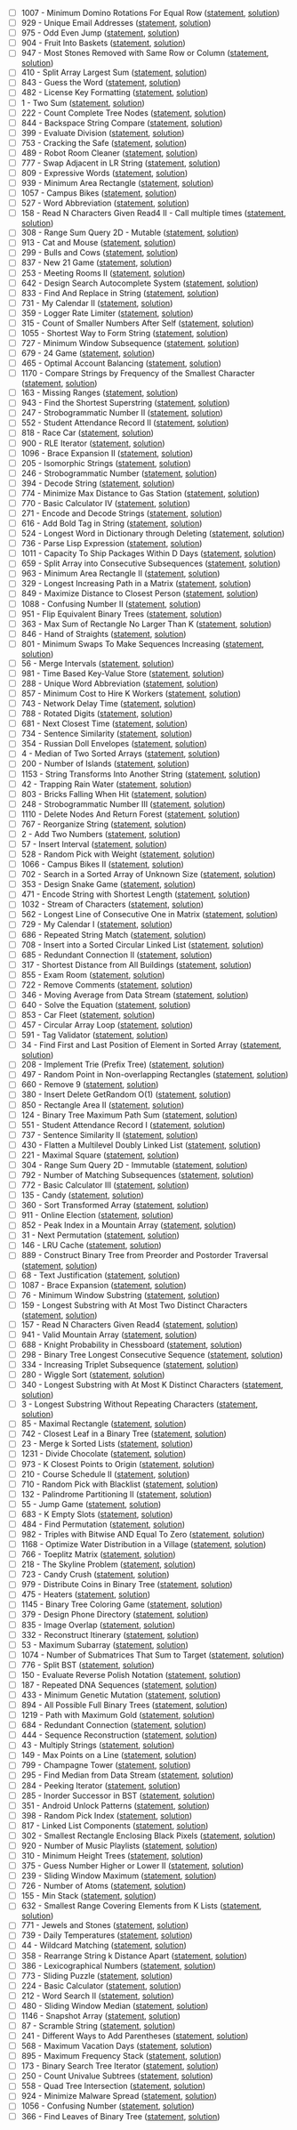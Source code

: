 - [ ] 1007 - Minimum Domino Rotations For Equal Row ([statement](#), [solution](#))
- [ ] 929 - Unique Email Addresses ([statement](#), [solution](#))
- [ ] 975 - Odd Even Jump ([statement](#), [solution](#))
- [ ] 904 - Fruit Into Baskets ([statement](#), [solution](#))
- [ ] 947 - Most Stones Removed with Same Row or Column ([statement](#), [solution](#))
- [ ] 410 - Split Array Largest Sum ([statement](#), [solution](#))
- [ ] 843 - Guess the Word ([statement](#), [solution](#))
- [ ] 482 - License Key Formatting ([statement](#), [solution](#))
- [ ] 1 - Two Sum ([statement](#), [solution](#))
- [ ] 222 - Count Complete Tree Nodes ([statement](#), [solution](#))
- [ ] 844 - Backspace String Compare ([statement](#), [solution](#))
- [ ] 399 - Evaluate Division ([statement](#), [solution](#))
- [ ] 753 - Cracking the Safe ([statement](#), [solution](#))
- [ ] 489 - Robot Room Cleaner ([statement](#), [solution](#))
- [ ] 777 - Swap Adjacent in LR String ([statement](#), [solution](#))
- [ ] 809 - Expressive Words ([statement](#), [solution](#))
- [ ] 939 - Minimum Area Rectangle ([statement](#), [solution](#))
- [ ] 1057 - Campus Bikes ([statement](#), [solution](#))
- [ ] 527 - Word Abbreviation ([statement](#), [solution](#))
- [ ] 158 - Read N Characters Given Read4 II - Call multiple times ([statement](#), [solution](#))
- [ ] 308 - Range Sum Query 2D - Mutable ([statement](#), [solution](#))
- [ ] 913 - Cat and Mouse ([statement](#), [solution](#))
- [ ] 299 - Bulls and Cows ([statement](#), [solution](#))
- [ ] 837 - New 21 Game ([statement](#), [solution](#))
- [ ] 253 - Meeting Rooms II ([statement](#), [solution](#))
- [ ] 642 - Design Search Autocomplete System ([statement](#), [solution](#))
- [ ] 833 - Find And Replace in String ([statement](#), [solution](#))
- [ ] 731 - My Calendar II ([statement](#), [solution](#))
- [ ] 359 - Logger Rate Limiter ([statement](#), [solution](#))
- [ ] 315 - Count of Smaller Numbers After Self ([statement](#), [solution](#))
- [ ] 1055 - Shortest Way to Form String ([statement](#), [solution](#))
- [ ] 727 - Minimum Window Subsequence ([statement](#), [solution](#))
- [ ] 679 - 24 Game ([statement](#), [solution](#))
- [ ] 465 - Optimal Account Balancing ([statement](#), [solution](#))
- [ ] 1170 - Compare Strings by Frequency of the Smallest Character ([statement](#), [solution](#))
- [ ] 163 - Missing Ranges ([statement](#), [solution](#))
- [ ] 943 - Find the Shortest Superstring ([statement](#), [solution](#))
- [ ] 247 - Strobogrammatic Number II ([statement](#), [solution](#))
- [ ] 552 - Student Attendance Record II ([statement](#), [solution](#))
- [ ] 818 - Race Car ([statement](#), [solution](#))
- [ ] 900 - RLE Iterator ([statement](#), [solution](#))
- [ ] 1096 - Brace Expansion II ([statement](#), [solution](#))
- [ ] 205 - Isomorphic Strings ([statement](#), [solution](#))
- [ ] 246 - Strobogrammatic Number ([statement](#), [solution](#))
- [ ] 394 - Decode String ([statement](#), [solution](#))
- [ ] 774 - Minimize Max Distance to Gas Station ([statement](#), [solution](#))
- [ ] 770 - Basic Calculator IV ([statement](#), [solution](#))
- [ ] 271 - Encode and Decode Strings ([statement](#), [solution](#))
- [ ] 616 - Add Bold Tag in String ([statement](#), [solution](#))
- [ ] 524 - Longest Word in Dictionary through Deleting ([statement](#), [solution](#))
- [ ] 736 - Parse Lisp Expression ([statement](#), [solution](#))
- [ ] 1011 - Capacity To Ship Packages Within D Days ([statement](#), [solution](#))
- [ ] 659 - Split Array into Consecutive Subsequences ([statement](#), [solution](#))
- [ ] 963 - Minimum Area Rectangle II ([statement](#), [solution](#))
- [ ] 329 - Longest Increasing Path in a Matrix ([statement](#), [solution](#))
- [ ] 849 - Maximize Distance to Closest Person ([statement](#), [solution](#))
- [ ] 1088 - Confusing Number II ([statement](#), [solution](#))
- [ ] 951 - Flip Equivalent Binary Trees ([statement](#), [solution](#))
- [ ] 363 - Max Sum of Rectangle No Larger Than K ([statement](#), [solution](#))
- [ ] 846 - Hand of Straights ([statement](#), [solution](#))
- [ ] 801 - Minimum Swaps To Make Sequences Increasing ([statement](#), [solution](#))
- [ ] 56 - Merge Intervals ([statement](#), [solution](#))
- [ ] 981 - Time Based Key-Value Store ([statement](#), [solution](#))
- [ ] 288 - Unique Word Abbreviation ([statement](#), [solution](#))
- [ ] 857 - Minimum Cost to Hire K Workers ([statement](#), [solution](#))
- [ ] 743 - Network Delay Time ([statement](#), [solution](#))
- [ ] 788 - Rotated Digits ([statement](#), [solution](#))
- [ ] 681 - Next Closest Time ([statement](#), [solution](#))
- [ ] 734 - Sentence Similarity ([statement](#), [solution](#))
- [ ] 354 - Russian Doll Envelopes ([statement](#), [solution](#))
- [ ] 4 - Median of Two Sorted Arrays ([statement](#), [solution](#))
- [ ] 200 - Number of Islands ([statement](#), [solution](#))
- [ ] 1153 - String Transforms Into Another String ([statement](#), [solution](#))
- [ ] 42 - Trapping Rain Water ([statement](#), [solution](#))
- [ ] 803 - Bricks Falling When Hit ([statement](#), [solution](#))
- [ ] 248 - Strobogrammatic Number III ([statement](#), [solution](#))
- [ ] 1110 - Delete Nodes And Return Forest ([statement](#), [solution](#))
- [ ] 767 - Reorganize String ([statement](#), [solution](#))
- [ ] 2 - Add Two Numbers ([statement](#), [solution](#))
- [ ] 57 - Insert Interval ([statement](#), [solution](#))
- [ ] 528 - Random Pick with Weight ([statement](#), [solution](#))
- [ ] 1066 - Campus Bikes II ([statement](#), [solution](#))
- [ ] 702 - Search in a Sorted Array of Unknown Size ([statement](#), [solution](#))
- [ ] 353 - Design Snake Game ([statement](#), [solution](#))
- [ ] 471 - Encode String with Shortest Length ([statement](#), [solution](#))
- [ ] 1032 - Stream of Characters ([statement](#), [solution](#))
- [ ] 562 - Longest Line of Consecutive One in Matrix ([statement](#), [solution](#))
- [ ] 729 - My Calendar I ([statement](#), [solution](#))
- [ ] 686 - Repeated String Match ([statement](#), [solution](#))
- [ ] 708 - Insert into a Sorted Circular Linked List ([statement](#), [solution](#))
- [ ] 685 - Redundant Connection II ([statement](#), [solution](#))
- [ ] 317 - Shortest Distance from All Buildings ([statement](#), [solution](#))
- [ ] 855 - Exam Room ([statement](#), [solution](#))
- [ ] 722 - Remove Comments ([statement](#), [solution](#))
- [ ] 346 - Moving Average from Data Stream ([statement](#), [solution](#))
- [ ] 640 - Solve the Equation ([statement](#), [solution](#))
- [ ] 853 - Car Fleet ([statement](#), [solution](#))
- [ ] 457 - Circular Array Loop ([statement](#), [solution](#))
- [ ] 591 - Tag Validator ([statement](#), [solution](#))
- [ ] 34 - Find First and Last Position of Element in Sorted Array ([statement](#), [solution](#))
- [ ] 208 - Implement Trie (Prefix Tree) ([statement](#), [solution](#))
- [ ] 497 - Random Point in Non-overlapping Rectangles ([statement](#), [solution](#))
- [ ] 660 - Remove 9 ([statement](#), [solution](#))
- [ ] 380 - Insert Delete GetRandom O(1) ([statement](#), [solution](#))
- [ ] 850 - Rectangle Area II ([statement](#), [solution](#))
- [ ] 124 - Binary Tree Maximum Path Sum ([statement](#), [solution](#))
- [ ] 551 - Student Attendance Record I ([statement](#), [solution](#))
- [ ] 737 - Sentence Similarity II ([statement](#), [solution](#))
- [ ] 430 - Flatten a Multilevel Doubly Linked List ([statement](#), [solution](#))
- [ ] 221 - Maximal Square ([statement](#), [solution](#))
- [ ] 304 - Range Sum Query 2D - Immutable ([statement](#), [solution](#))
- [ ] 792 - Number of Matching Subsequences ([statement](#), [solution](#))
- [ ] 772 - Basic Calculator III ([statement](#), [solution](#))
- [ ] 135 - Candy ([statement](#), [solution](#))
- [ ] 360 - Sort Transformed Array ([statement](#), [solution](#))
- [ ] 911 - Online Election ([statement](#), [solution](#))
- [ ] 852 - Peak Index in a Mountain Array ([statement](#), [solution](#))
- [ ] 31 - Next Permutation ([statement](#), [solution](#))
- [ ] 146 - LRU Cache ([statement](#), [solution](#))
- [ ] 889 - Construct Binary Tree from Preorder and Postorder Traversal ([statement](#), [solution](#))
- [ ] 68 - Text Justification ([statement](#), [solution](#))
- [ ] 1087 - Brace Expansion ([statement](#), [solution](#))
- [ ] 76 - Minimum Window Substring ([statement](#), [solution](#))
- [ ] 159 - Longest Substring with At Most Two Distinct Characters ([statement](#), [solution](#))
- [ ] 157 - Read N Characters Given Read4 ([statement](#), [solution](#))
- [ ] 941 - Valid Mountain Array ([statement](#), [solution](#))
- [ ] 688 - Knight Probability in Chessboard ([statement](#), [solution](#))
- [ ] 298 - Binary Tree Longest Consecutive Sequence ([statement](#), [solution](#))
- [ ] 334 - Increasing Triplet Subsequence ([statement](#), [solution](#))
- [ ] 280 - Wiggle Sort ([statement](#), [solution](#))
- [ ] 340 - Longest Substring with At Most K Distinct Characters ([statement](#), [solution](#))
- [ ] 3 - Longest Substring Without Repeating Characters ([statement](#), [solution](#))
- [ ] 85 - Maximal Rectangle ([statement](#), [solution](#))
- [ ] 742 - Closest Leaf in a Binary Tree ([statement](#), [solution](#))
- [ ] 23 - Merge k Sorted Lists ([statement](#), [solution](#))
- [ ] 1231 - Divide Chocolate ([statement](#), [solution](#))
- [ ] 973 - K Closest Points to Origin ([statement](#), [solution](#))
- [ ] 210 - Course Schedule II ([statement](#), [solution](#))
- [ ] 710 - Random Pick with Blacklist ([statement](#), [solution](#))
- [ ] 132 - Palindrome Partitioning II ([statement](#), [solution](#))
- [ ] 55 - Jump Game ([statement](#), [solution](#))
- [ ] 683 - K Empty Slots ([statement](#), [solution](#))
- [ ] 484 - Find Permutation ([statement](#), [solution](#))
- [ ] 982 - Triples with Bitwise AND Equal To Zero ([statement](#), [solution](#))
- [ ] 1168 - Optimize Water Distribution in a Village ([statement](#), [solution](#))
- [ ] 766 - Toeplitz Matrix ([statement](#), [solution](#))
- [ ] 218 - The Skyline Problem ([statement](#), [solution](#))
- [ ] 723 - Candy Crush ([statement](#), [solution](#))
- [ ] 979 - Distribute Coins in Binary Tree ([statement](#), [solution](#))
- [ ] 475 - Heaters ([statement](#), [solution](#))
- [ ] 1145 - Binary Tree Coloring Game ([statement](#), [solution](#))
- [ ] 379 - Design Phone Directory ([statement](#), [solution](#))
- [ ] 835 - Image Overlap ([statement](#), [solution](#))
- [ ] 332 - Reconstruct Itinerary ([statement](#), [solution](#))
- [ ] 53 - Maximum Subarray ([statement](#), [solution](#))
- [ ] 1074 - Number of Submatrices That Sum to Target ([statement](#), [solution](#))
- [ ] 776 - Split BST ([statement](#), [solution](#))
- [ ] 150 - Evaluate Reverse Polish Notation ([statement](#), [solution](#))
- [ ] 187 - Repeated DNA Sequences ([statement](#), [solution](#))
- [ ] 433 - Minimum Genetic Mutation ([statement](#), [solution](#))
- [ ] 894 - All Possible Full Binary Trees ([statement](#), [solution](#))
- [ ] 1219 - Path with Maximum Gold ([statement](#), [solution](#))
- [ ] 684 - Redundant Connection ([statement](#), [solution](#))
- [ ] 444 - Sequence Reconstruction ([statement](#), [solution](#))
- [ ] 43 - Multiply Strings ([statement](#), [solution](#))
- [ ] 149 - Max Points on a Line ([statement](#), [solution](#))
- [ ] 799 - Champagne Tower ([statement](#), [solution](#))
- [ ] 295 - Find Median from Data Stream ([statement](#), [solution](#))
- [ ] 284 - Peeking Iterator ([statement](#), [solution](#))
- [ ] 285 - Inorder Successor in BST ([statement](#), [solution](#))
- [ ] 351 - Android Unlock Patterns ([statement](#), [solution](#))
- [ ] 398 - Random Pick Index ([statement](#), [solution](#))
- [ ] 817 - Linked List Components ([statement](#), [solution](#))
- [ ] 302 - Smallest Rectangle Enclosing Black Pixels ([statement](#), [solution](#))
- [ ] 920 - Number of Music Playlists ([statement](#), [solution](#))
- [ ] 310 - Minimum Height Trees ([statement](#), [solution](#))
- [ ] 375 - Guess Number Higher or Lower II ([statement](#), [solution](#))
- [ ] 239 - Sliding Window Maximum ([statement](#), [solution](#))
- [ ] 726 - Number of Atoms ([statement](#), [solution](#))
- [ ] 155 - Min Stack ([statement](#), [solution](#))
- [ ] 632 - Smallest Range Covering Elements from K Lists ([statement](#), [solution](#))
- [ ] 771 - Jewels and Stones ([statement](#), [solution](#))
- [ ] 739 - Daily Temperatures ([statement](#), [solution](#))
- [ ] 44 - Wildcard Matching ([statement](#), [solution](#))
- [ ] 358 - Rearrange String k Distance Apart ([statement](#), [solution](#))
- [ ] 386 - Lexicographical Numbers ([statement](#), [solution](#))
- [ ] 773 - Sliding Puzzle ([statement](#), [solution](#))
- [ ] 224 - Basic Calculator ([statement](#), [solution](#))
- [ ] 212 - Word Search II ([statement](#), [solution](#))
- [ ] 480 - Sliding Window Median ([statement](#), [solution](#))
- [ ] 1146 - Snapshot Array ([statement](#), [solution](#))
- [ ] 87 - Scramble String ([statement](#), [solution](#))
- [ ] 241 - Different Ways to Add Parentheses ([statement](#), [solution](#))
- [ ] 568 - Maximum Vacation Days ([statement](#), [solution](#))
- [ ] 895 - Maximum Frequency Stack ([statement](#), [solution](#))
- [ ] 173 - Binary Search Tree Iterator ([statement](#), [solution](#))
- [ ] 250 - Count Univalue Subtrees ([statement](#), [solution](#))
- [ ] 558 - Quad Tree Intersection ([statement](#), [solution](#))
- [ ] 924 - Minimize Malware Spread ([statement](#), [solution](#))
- [ ] 1056 - Confusing Number ([statement](#), [solution](#))
- [ ] 366 - Find Leaves of Binary Tree ([statement](#), [solution](#))
